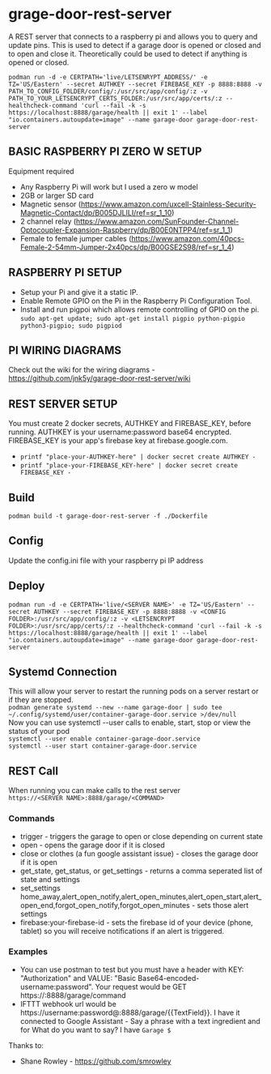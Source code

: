 # grage-door-rest-server

A REST server that connects to a raspberry pi and allows you to query and update pins. This is used to detect if a garage door is opened or closed and to open and close it. Theoretically could be used to detect if anything is opened or closed.

`podman run -d -e CERTPATH='live/LETSENRYPT_ADDRESS/' -e TZ='US/Eastern' --secret AUTHKEY --secret FIREBASE_KEY -p 8888:8888 -v PATH_TO_CONFIG_FOLDER/config/:/usr/src/app/config/:z -v PATH_TO_YOUR_LETSENCRYPT_CERTS_FOLDER:/usr/src/app/certs/:z --healthcheck-command 'curl --fail -k -s https://localhost:8888/garage/health || exit 1' --label "io.containers.autoupdate=image" --name garage-door garage-door-rest-server`

## BASIC RASPBERRY PI ZERO W SETUP
Equipment required
* Any Raspberry Pi will work but I used a zero w model
* 2GB or larger SD card
* Magnetic sensor (https://www.amazon.com/uxcell-Stainless-Security-Magnetic-Contact/dp/B005DJLILI/ref=sr_1_10)
* 2 channel relay (https://www.amazon.com/SunFounder-Channel-Optocoupler-Expansion-Raspberry/dp/B00E0NTPP4/ref=sr_1_1)
* Female to female jumper cables (https://www.amazon.com/40pcs-Female-2-54mm-Jumper-2x40pcs/dp/B00GSE2S98/ref=sr_1_4)

## RASPBERRY PI SETUP
* Setup your Pi and give it a static IP.
* Enable Remote GPIO on the Pi in the Raspberry Pi Configuration Tool.
* Install and run pigpoi which allows remote controlling of GPIO on the pi.
 `sudo apt-get update; sudo apt-get install pigpio python-pigpio python3-pigpio; sudo pigpiod`

## PI WIRING DIAGRAMS  
Check out the wiki for the wiring diagrams - https://github.com/jnk5y/garage-door-rest-server/wiki

## REST SERVER SETUP  
You must create 2 docker secrets, AUTHKEY and FIREBASE_KEY, before running. AUTHKEY is your username:password base64 encrypted. FIREBASE_KEY is your app's firebase key at firebase.google.com.
 * `printf "place-your-AUTHKEY-here" | docker secret create AUTHKEY -`
 * `printf "place-your-FIREBASE_KEY-here" | docker secret create FIREBASE_KEY -`

## Build  
`podman build -t garage-door-rest-server -f ./Dockerfile`

## Config  
Update the config.ini file with your raspberry pi IP address
 
## Deploy
`podman run -d -e CERTPATH='live/<SERVER NAME>' -e TZ='US/Eastern' --secret AUTHKEY --secret FIREBASE_KEY -p 8888:8888 -v <CONFIG FOLDER>:/usr/src/app/config/:z -v <LETSENCRYPT FOLDER>:/usr/src/app/certs/:z --healthcheck-command 'curl --fail -k -s https://localhost:8888/garage/health || exit 1' --label "io.containers.autoupdate=image" --name garage-door garage-door-rest-server`
 
## Systemd Connection
This will allow your server to restart the running pods on a server restart or if they are stopped.  
`podman generate systemd --new --name garage-door | sudo tee ~/.config/systemd/user/container-garage-door.service >/dev/null`  
Now you can use systemctl --user calls to enable, start, stop or view the status of your pod  
`systemctl --user enable container-garage-door.service`  
`systemctl --user start container-garage-door.service`

## REST Call
When running you can make calls to the rest server  
`https://<SERVER NAME>:8888/garage/<COMMAND>`
 
### Commands  
 * trigger - triggers the garage to open or close depending on current state
 * open - opens the garage door if it is closed
 * close or clothes (a fun google assistant issue) - closes the garage door if it is open
 * get_state, get_status, or get_settings - returns a comma seperated list of state and settings
 * set_settings home_away,alert_open_notify,alert_open_minutes,alert_open_start,alert_open_end,forgot_open_notify,forgot_open_minutes - sets those alert settings
 * firebase:your-firebase-id - sets the firebase id of your device (phone, tablet) so you will receive notifications if an alert is triggered.
 
### Examples
 * You can use postman to test but you must have a header with KEY: "Authorization" and VALUE: "Basic Base64-encoded-username:password". Your request would be GET https://<SERVER NAME>:8888/garage/command 
 * IFTTT webhook url would be https://username:password@<SERVER NAME>:8888/garage/{{TextField}}. I have it connected to Google Assistant - Say a phrase with a text ingredient and for What do you want to say? I have `Garage $`
 
Thanks to:
* Shane Rowley - https://github.com/smrowley
